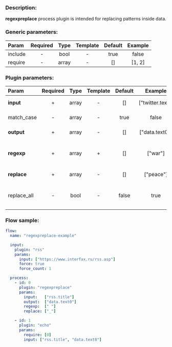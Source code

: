 ### Description:

**regexpreplace** process plugin is intended for replacing patterns
inside data.


### Generic parameters:

| Param   | Required | Type  | Template | Default | Example |
|:--------|:--------:|:-----:|:--------:|:-------:|:-------:|
| include |    -     | bool  |    -     |  true   |  false  |
| require |    -     | array |    -     |   []    | [1, 2]  |


### Plugin parameters:

| Param       | Required | Type  | Template | Default |     Example      | Description                                                                    |
|:------------|:--------:|:-----:|:--------:|:-------:|:----------------:|:-------------------------------------------------------------------------------|
| **input**   |    +     | array |    -     |   []    | ["twitter.text"] | List of [DataItem](../../concept.md) fields with data.                         |
| match_case  |    -     | array |    -     |  true   |      false       | Case sensitive/insensitive.                                                    |
| **output**  |    +     | array |    -     |   []    |  ["data.text0"]  | List of target [DataItem](../../concept.md) fields.                            |
| **regexp**  |    +     | array |    +     |   []    |     ["war"]      | List of config templates/raw regexps for replacing.                            |
| **replace** |    +     | array |    -     |   []    |    ["peace"]     | List of replacements.                                                          |
| replace_all |    -     | bool  |    -     |  false  |       true       | Patterns must be replaced in all selected [DataItem](../../concept.md) fields. |

### Flow sample:

```yaml
flow:
  name: "regexpreplace-example"

  input:
    plugin: "rss"
    params:
      input: ["https://www.interfax.ru/rss.asp"]
      force: true
      force_count: 1

  process:
    - id: 0
      plugin: "regexpreplace"
      params:
        input:   ["rss.title"]
        output:  ["data.text0"]
        regexp:  [" "]
        replace: ["_"]

    - id: 1
      plugin: "echo"
      params:
        require: [0]
        input: ["rss.title", "data.text0"]
```


